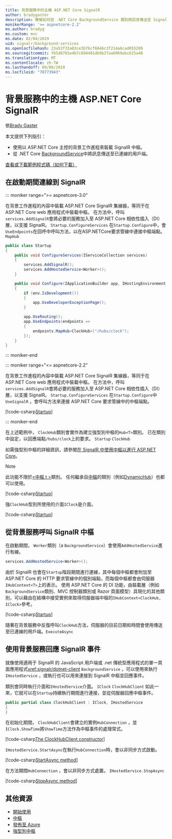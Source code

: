 ```yaml
---
title: 背景服務中的主機 ASP.NET Core SignalR
author: bradygaster
description: 瞭解如何從 .NET Core BackgroundService 類別將訊息傳送至 SignalR 用戶端。
monikerRange: '>= aspnetcore-2.2'
ms.author: bradyg
ms.custom: mvc
ms.date: 02/04/2019
uid: signalr/background-services
ms.openlocfilehash: 23a53f33a03ce3b76cf6846c3f214a6cad055209
ms.sourcegitcommit: f65d8765e4b7c894481db9b37aa6969abc625a48
ms.translationtype: MT
ms.contentlocale: zh-TW
ms.lasthandoff: 09/06/2019
ms.locfileid: "70773943"
---
```

# <a name="host-aspnet-core-signalr-in-background-services"></a>背景服務中的主機 ASP.NET Core SignalR

依[Brady Gaster](https://twitter.com/bradygaster)

本文提供下列指引：

* 使用以 ASP.NET Core 主控的背景工作進程來裝載 SignalR 中樞。
* 從 .NET Core [BackgroundService](xref:Microsoft.Extensions.Hosting.BackgroundService)中將訊息傳送至已連線的用戶端。

[查看或下載範例程式碼](https://github.com/aspnet/AspNetCore.Docs/tree/master/aspnetcore/signalr/background-service/sample/)[（如何下載）](xref:index#how-to-download-a-sample)

## <a name="wire-up-signalr-during-startup"></a>在啟動期間連線到 SignalR

::: moniker range=">= aspnetcore-3.0"

在背景工作進程的內容中裝載 ASP.NET Core SignalR 集線器，等同于在 ASP.NET Core web 應用程式中裝載中樞。 在方法中，呼叫`services.AddSignalR`會將必要的服務加入至 ASP.NET Core 相依性插入（DI）層，以支援 SignalR。 `Startup.ConfigureServices` 在`Startup.Configure`中，會`UseEndpoints`在回呼中呼叫方法，以在ASP.NETCore要求管線中連接中樞端點。`MapHub`

```csharp
public class Startup
{
    public void ConfigureServices(IServiceCollection services)
    {
        services.AddSignalR();
        services.AddHostedService<Worker>();
    }

    public void Configure(IApplicationBuilder app, IHostingEnvironment env)
    {
        if (env.IsDevelopment())
        {
            app.UseDeveloperExceptionPage();
        }

        app.UseRouting();
        app.UseEndpoints(endpoints =>
        {
            endpoints.MapHub<ClockHub>("/hubs/clock");
        });
    }
}
```

::: moniker-end

::: moniker range="<= aspnetcore-2.2"

在背景工作進程的內容中裝載 ASP.NET Core SignalR 集線器，等同于在 ASP.NET Core web 應用程式中裝載中樞。 在方法中，呼叫`services.AddSignalR`會將必要的服務加入至 ASP.NET Core 相依性插入（DI）層，以支援 SignalR。 `Startup.ConfigureServices` 在`Startup.Configure`中`UseSignalR` ，會呼叫方法來連接 ASP.NET Core 要求管線中的中樞端點。

[!code-csharp[Startup](background-service/sample/Server/Startup.cs?name=Startup)]

::: moniker-end

在上述範例中， `ClockHub`類別會實作為建立強型別中樞的`Hub<T>`類別。 已在類別中設定，以回應端點`/hubs/clock`上的要求。 `Startup` `ClockHub`

如需強型別中樞的詳細資訊，請參閱[在 SignalR 中使用中樞以進行 ASP.NET Core](xref:signalr/hubs#strongly-typed-hubs)。

> [!NOTE]
> 此功能不限於[\<中樞 t >](xref:Microsoft.AspNetCore.SignalR.Hub`1)類別。 任何繼承自[中樞](xref:Microsoft.AspNetCore.SignalR.Hub)的類別（例如[DynamicHub](xref:Microsoft.AspNetCore.SignalR.DynamicHub)）也都可以使用。

[!code-csharp[Startup](background-service/sample/Server/ClockHub.cs?name=ClockHub)]

強`ClockHub`型別所使用的介面`IClock`是介面。

[!code-csharp[Startup](background-service/sample/HubServiceInterfaces/IClock.cs?name=IClock)]

## <a name="call-a-signalr-hub-from-a-background-service"></a>從背景服務呼叫 SignalR 中樞

在啟動期間， `Worker`類別（a `BackgroundService`）會使用`AddHostedService`進行有線。

```csharp
services.AddHostedService<Worker>();
```

由於 SignalR 也會在`Startup`階段期間進行連線，其中每個中樞都會附加至 ASP.NET Core 的 HTTP 要求管線中的個別端點，而每個中樞都會由伺服器`IHubContext<T>`上的表示。 使用 ASP.NET Core 的 DI 功能，由裝載層（例如`BackgroundService`類別、MVC 控制器類別或 Razor 頁面模型）具現化的其他類別，可以藉由在結構中接受實例來取得伺服器端中樞的`IHubContext<ClockHub, IClock>`參考。

[!code-csharp[Startup](background-service/sample/Server/Worker.cs?name=Worker)]

隨著在背景服務中反復呼叫`ClockHub`方法，伺服器的目前日期和時間會使用傳送至已連線的用戶端。`ExecuteAsync`

## <a name="react-to-signalr-events-with-background-services"></a>使用背景服務回應 SignalR 事件

就像使用適用于 SignalR 的 JavaScript 用戶端或 .net 傳統型應用程式的單一頁面應用程式<xref:signalr/dotnet-client> `BackgroundService` ，可以使用來執行`IHostedService` ，或執行也可以用來連接到 SignalR 中樞並回應事件。

類別會同時執行介面和`IHostedService`介面。 `IClock` `ClockHubClient` 如此一來，它就可以在`Startup`持續執行期間進行連接，並從伺服器回應中樞事件。

```csharp
public partial class ClockHubClient : IClock, IHostedService
{
}
```

在初始化期間， `ClockHubClient`會建立的實例`HubConnection` ，並`IClock.ShowTime`將`ShowTime`方法作為中樞事件的處理常式。

[!code-csharp[The ClockHubClient constructor](background-service/sample/Clients.ConsoleTwo/ClockHubClient.cs?name=ClockHubClientCtor)]

`IHostedService.StartAsync`在執行`HubConnection`時，會以非同步方式啟動。

[!code-csharp[StartAsync method](background-service/sample/Clients.ConsoleTwo/ClockHubClient.cs?name=StartAsync)]

在方法期間`HubConnection` ，會以非同步方式處置。 `IHostedService.StopAsync`

[!code-csharp[StopAsync method](background-service/sample/Clients.ConsoleTwo/ClockHubClient.cs?name=StopAsync)]

## <a name="additional-resources"></a>其他資源

* [開始使用](xref:tutorials/signalr)
* [中樞](xref:signalr/hubs)
* [發佈至 Azure](xref:signalr/publish-to-azure-web-app)
* [強型別中樞](xref:signalr/hubs#strongly-typed-hubs)
